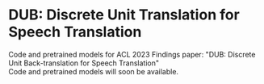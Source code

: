 # DUB: Discrete Unit Translation for Speech Translation
Code and pretrained models for ACL 2023 Findings paper: "DUB: Discrete Unit Back-translation for Speech Translation"  
Code and pretrained models will soon be available.
